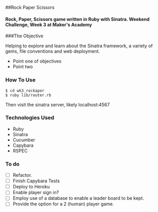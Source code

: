 ##Rock Paper Scissors 

#### Rock, Paper, Scissors game written in Ruby with Sinatra. Weekend Challenge, Week 3 at Maker's Academy

###The Objective

Helping to explore and learn about the Sinatra framework, a variety of gems, file conventions and web deployment.

+ Point one of objectives
+ Point two

### How To Use

```$ cd wk3_rockaper```   
```$ ruby lib/router.rb ```

Then visit the sinatra server, likely localhost:4567

### Technologies Used
* Ruby
* Sinatra
* Cucumber
* Capybara
* RSPEC


### To do 
- [ ] Refactor.
- [ ] Finish Capybara Tests 
- [ ] Deploy to Heroku
- [ ] Enable player sign in? 
- [ ] Employ use of a database to enable a leader board to be kept. 
- [ ] Provide the option for a 2 (human) player game.
